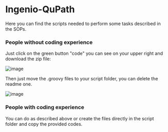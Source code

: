 # Ingenio-QuPath
Here you can find the scripts needed to perform some tasks described in the SOPs. 

### People without coding experience
Just click on the green button "code" you can see on your upper right and download the zip file: 

![image](https://user-images.githubusercontent.com/1781647/162582253-0cd55d3b-b012-4ee7-8fd7-296a13ab3ce5.png)

Then just move the .groovy files to your script folder, you can delete the readme one.

![image](https://user-images.githubusercontent.com/1781647/162582352-e8691f34-1a74-4ded-8887-b7539d92f2d6.png)

### People with coding experience
You can do as described above or create the files directly in the script folder and copy the provided codes.
